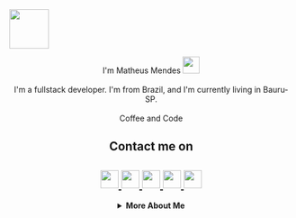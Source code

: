 <html>
   <body>
      <a align"center">
         <img src="https://github.com/rajput2107/rajput2107/blob/master/Assets/Developer.gif" width="70" height="70" />
      </a>
      <p align="center">
         I'm Matheus Mendes <img src="https://raw.githubusercontent.com/iampavangandhi/iampavangandhi/master/gifs/Hi.gif" width="30px">
         <br><br>
         I'm a fullstack developer. I'm from Brazil, and I'm currently living in Bauru-SP.
         <br><br>
         Coffee and Code
         <br>
      </p>
      <h2 align="center">Contact me on</h2>
      <h2 align="center">
         <a href="https://www.linkedin.com/in/matheusmendespp/">
         <img src="https://github.com/gauravghongde/social-icons/blob/master/PNG/Black/LinkedIN_black.png" width="32" height="32"/>
         </a>
         <a href="https://github.com/matheusmendesp">
         <img src="https://github.com/gauravghongde/social-icons/blob/master/PNG/Black/Github_black.png" width="32" height="32"/>
         </a>
         <a href="https://www.instagram.com/matheusmendespp">
         <img src="https://github.com/gauravghongde/social-icons/blob/master/PNG/Black/Instagram_black.png" width="32" height="32"/>
         </a>
         <a href="https://telegram.me/gsg7397">
         <img src="https://github.com/gauravghongde/social-icons/blob/master/PNG/Black/Telegram_black.png" width="32" height="32"/>
         </a>
         <a href="https://www.facebook.com/matheus.mendespedro">
         <img src="https://github.com/gauravghongde/social-icons/blob/master/PNG/Black/Facebook_black.png" width="32" height="32"/>
         </a>
      </h2>
      <details align="center">
         <summary><b>More About Me</b><br></summary>
            <div>
               <b>
                  <h3>My Stats</h3>
                  <a href="https://github.com/gauravghongde/github-readme-stats/actions">
                  <img alt="matheusmendesp's github stats" src="https://github-readme-stats-gaurav.vercel.app/api?username=matheusmendesp&show_icons=true&title_color=4078c0&icon_color=6cc644&text_color=333&bg_color=f5f5f5"/>
                  </a>
                  <h3>Recently I'm coding in...</h3>
                  <a href="https://codestats.net/users/matheusmendesp">
                  <img src="https://github-readme-stats.vercel.app/api/top-langs/?username=matheusmendesp&layout=compact" alt="Most Used Languages" />
                  </a>
                  <h3>My latest projects</h3>
                  <a href="https://github.com/johnatanbrayan/financeiro">
                  <img align="middle" src="https://github-readme-stats.vercel.app/api/pin/?username=johnatanbrayan&repo=financeiro" alt="financeiro" />
                  </a>
                  <a href="https://github.com/johnatanbrayan/ECommerce">
                  <img align="middle" src="https://github-readme-stats.vercel.app/api/pin/?username=johnatanbrayan&repo=ECommerce" alt="ECommerce" />
                  </a>
               </b>
            </div>
      </details>
   </body>
</html>
